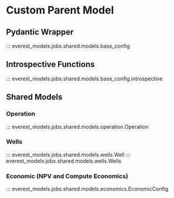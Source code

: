 # Custom Parent Model

## Pydantic Wrapper

::: everest_models.jobs.shared.models.base_config

## Introspective Functions

::: everest_models.jobs.shared.models.base_config.introspective

## Shared Models

### Operation

::: everest_models.jobs.shared.models.operation.Operation

### Wells

::: everest_models.jobs.shared.models.wells.Well
::: everest_models.jobs.shared.models.wells.Wells

### Economic (NPV and Compute Economics)

::: everest_models.jobs.shared.models.economics.EconomicConfig
